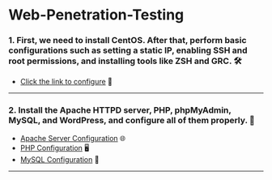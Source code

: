# Web-Penetration-Testing

### 1. First, we need to install CentOS. After that, perform basic configurations such as setting a static IP, enabling SSH and root permissions, and installing tools like ZSH and GRC. 🛠️

* [Click the link to configure](https://github.com/nikhilpatidar01/Linux-Server/blob/Master/Debian%2012%20Setup%20Guide.md#debian-12-setup-guide) 📂

---

### 2. Install the Apache HTTPD server, PHP, phpMyAdmin, MySQL, and WordPress, and configure all of them properly. 🔧

* [Apache Server Configuration](https://github.com/nikhilpatidar01/Linux-Server/blob/Master/Apache%20Web%20Server/CentOS/Apache%20Web%20Server/2.%20PHP%2C%20MySQL%2C%20Wordpress%20Installation%20and%20Configurartion/1.%20Apache%20Web%20Server%20Binding%20IP%2C%20Port%2C%20Domain%20Name%2C%20SSL%20/1.%20Apache%20Web%20Server%20Setup%20and%20Configuration.md#apache-web-server-setup-and-configuration) 🌐
* [PHP Configuration](https://github.com/nikhilpatidar01/Linux-Server/blob/Master/Apache%20Web%20Server/CentOS/Apache%20Web%20Server/2.%20PHP%2C%20MySQL%2C%20Wordpress%20Installation%20and%20Configurartion/2.%20PHP%2C%20MySQL%2C%20Wordpress%20Installation%20and%20Configuration/1.%20PHP%20Installation%20in%20Centos.md#what-is-php) 🖥️
* [MySQL Configuration](https://github.com/nikhilpatidar01/Linux-Server/blob/Master/Apache%20Web%20Server/CentOS/Apache%20Web%20Server/2.%20PHP%2C%20MySQL%2C%20Wordpress%20Installation%20and%20Configurartion/2.%20PHP%2C%20MySQL%2C%20Wordpress%20Installation%20and%20Configuration/2.%20MySQL%20Installation%20and%20Configuration%20in%20Centos.md#what-is-mysql) 💾

---

